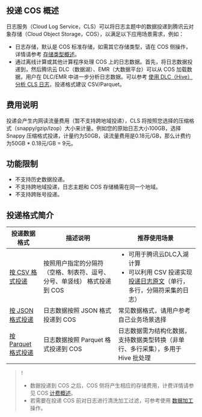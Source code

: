 ## 投递 COS 概述

日志服务（Cloud Log Service，CLS）可以将日志主题中的数据投递到腾讯云对象存储（Cloud Object Storage，COS），以满足以下应用场景需求，例如：
- 日志存储，默认是 COS 标准存储，如需其它存储类型，请在 COS 侧操作，详情请参考 [存储类型概述](https://cloud.tencent.com/document/product/436/33417)。
- 通过离线计算或其他计算程序处理 COS 上的日志数据。首先，将日志数据投递到，然后腾讯云 DLC（数据湖）、EMR（大数据平台）可以从 COS 加载数据，用户在 DLC/EMR 中进一步分析日志数据。可以参考 [使用 DLC（Hive）分析 CLS 日志](https://cloud.tencent.com/document/product/614/74783)，投递格式建议 CSV/Parquet。

## 费用说明

投递会产生内网读流量费用（暂不支持跨地域投递），CLS 将按照您选择的压缩格式（snappy/gzip/lzop）大小来计量。例如您的原始日志大小100GB，选择 Snappy 压缩格式投递，计量约为50GB，读流量费用是0.18元/GB，那么计费约为50GB * 0.18元/GB = 9元。


## 功能限制

- 不支持历史数据投递。
- 不支持跨地域投递，日志主题和 COS 存储桶需在同一个地域。
- 不支持跨账号投递。


## 投递格式简介

<table>
<thead>
<tr><th style="width: 18%">投递数据格式</th><th>描述说明</th><th>推荐使用场景</th></tr>
</thead>
<tbody><tr>
<td><a href="https://cloud.tencent.com/document/product/614/33814">按 CSV 格式投递</a></td>
<td>按照用户指定的分隔符（空格、制表符、逗号、分号、单竖线） 格式投递到 COS</td>
<td><ul style="margin: 0;"><li>可用于腾讯云DLC入湖计算</li><li>可以利用 CSV 投递实现 <a href="https://cloud.tencent.com/document/product/614/33816">投递日志原文</a>（单行，多行，分隔符采集的日志）</li></ul></td>
</tr>
<tr>
<td><a href="https://cloud.tencent.com/document/product/614/33815">按 JSON 格式投递</a></td>
<td>日志数据按照 JSON 格式投递到 COS</td>
<td>常见数据格式，请用户参考自己业务场景选择</td>
</tr>
<tr>
<td><a href="https://cloud.tencent.com/document/product/614/33816">按 Parquet 格式投递</a></td>
<td>日志数据按照 Parquet 格式投递到 COS</td>
<td>日志数据需为结构化数据，支持数据类型转换（非单行、多行采集），多用于 Hive 批处理</td>
</tr>
</tbody></table>


>!
> - 数据投递到 COS 之后，COS 侧将产生相应的存储费用，计费详情请参见 COS [计费概述](https://cloud.tencent.com/document/product/436/16871)。
> - 若需要在投递 COS 前对日志进行清洗加工过滤，可参考使用 [数据加工](https://cloud.tencent.com/document/product/614/71487) 操作。
> 
